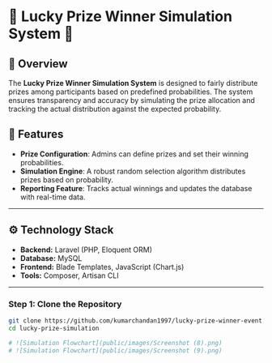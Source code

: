 # 🎉 Lucky Prize Winner Simulation System 🎉

## 📌 Overview
The **Lucky Prize Winner Simulation System** is designed to fairly distribute prizes among participants based on predefined probabilities. The system ensures transparency and accuracy by simulating the prize allocation and tracking the actual distribution against the expected probability.

## 📜 Features
- **Prize Configuration**: Admins can define prizes and set their winning probabilities.
- **Simulation Engine**: A robust random selection algorithm distributes prizes based on probability.
- **Reporting Feature**: Tracks actual winnings and updates the database with real-time data.

---

## ⚙️ Technology Stack
- **Backend:** Laravel (PHP, Eloquent ORM)
- **Database:** MySQL
- **Frontend:** Blade Templates, JavaScript (Chart.js)
- **Tools:** Composer, Artisan CLI

---

### Step 1: Clone the Repository
```bash
git clone https://github.com/kumarchandan1997/lucky-prize-winner-event.git
cd lucky-prize-simulation

# ![Simulation Flowchart](public/images/Screenshot (8).png)
# ![Simulation Flowchart](public/images/Screenshot (9).png)

